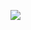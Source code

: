 ![](https://github.com/Pasechnyktanya/dofd-05-node-Pasechnyktanya-main/actions/workflows/npm-publish-github-packages.yml/badge.svg)

